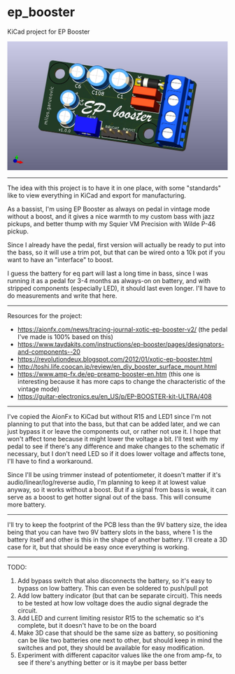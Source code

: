 # ep_booster

KiCad project for EP Booster

![v1.0.0 image](ep_booster_v1_0_0.jpg)

---

The idea with this project is to have it in one place, with some "standards" like to view everything in KiCad and export
for manufacturing.

As a bassist, I'm using EP Booster as always on pedal in vintage mode without a boost, and it gives a nice warmth to my
custom bass with jazz pickups, and better thump with my Squier VM Precision with Wilde P-46 pickup.

Since I already have the pedal, first version will actually be ready to put into the bass, so it will use a trim pot,
but that can be wired onto a 10k pot if you want to have an "interface" to boost.

I guess the battery for eq part will last a long time in bass, since I was running it as a pedal for 3-4 months as
always-on on battery, and with stripped components (especially LED), it should last even longer. I'll have to do
measurements and write that here.

---

Resources for the project:

- https://aionfx.com/news/tracing-journal-xotic-ep-booster-v2/ (the pedal I've made is 100% based on this)
- https://www.taydakits.com/instructions/ep-booster/pages/designators-and-components--20
- https://revolutiondeux.blogspot.com/2012/01/xotic-ep-booster.html
- http://toshi.life.coocan.jp/review/en_diy_booster_surface_mount.html
- https://www.amp-fx.de/ep-preamp-booster-en.htm (this one is interesting because it has more caps to change the
  characteristic of the vintage mode)
- https://guitar-electronics.eu/en_US/p/EP-BOOSTER-kit-ULTRA/408

---

I've copied the AionFx to KiCad but without R15 and LED1 since I'm not planning to put that into the bass, but that
can be added later, and we can just bypass it or leave the components out, or rather not use it. I hope that won't
affect tone because it might lower the voltage a bit. I'll test with my pedal to see if there's any difference and make
changes to the schematic if necessary, but I don't need LED so if it does lower voltage and affects tone, I'll have to
find a workaround.

Since I'll be using trimmer instead of potentiometer, it doesn't matter if it's audio/linear/log/reverse audio, I'm
planning to keep it at lowest value anyway, so it works without a boost. But if a signal from bass is weak, it can serve
as a boost to get hotter signal out of the bass. This will consume more battery.

---

I'll try to keep the footprint of the PCB less than the 9V battery size, the idea being that you can have two 9V battery
slots in the bass, where 1 is the battery itself and other is this in the shape of another battery. I'll create a 3D
case for it, but that should be easy once everything is working.

---

TODO:

1. Add bypass switch that also disconnects the battery, so it's easy to bypass on low battery. This can even be soldered
   to push/pull pot
2. Add low battery indicator (but that can be separate circuit). This needs to be tested at how low voltage does the
   audio signal degrade the circuit.
3. Add LED and current limiting resistor R15 to the schematic so it's complete, but it doesn't have to be on the board
4. Make 3D case that should be the same size as battery, so positioning can be like two batteries one next to other, but
   should keep in mind the switches and pot, they should be available for easy modification.
5. Experiment with different capacitor values like the one from amp-fx, to see if there's anything better or is it maybe
   per bass better
